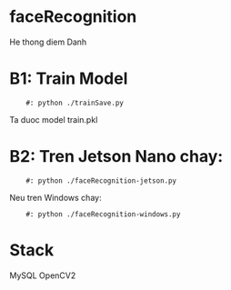 # faceRecognition
He thong diem Danh

# B1: Train Model
```
    #: python ./trainSave.py
```

Ta duoc model train.pkl

# B2: Tren Jetson Nano chay:
```
    #: python ./faceRecognition-jetson.py
```

Neu tren Windows chay:
```
    #: python ./faceRecognition-windows.py
```

# Stack
MySQL
OpenCV2